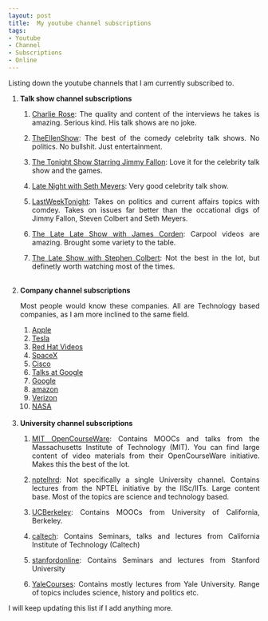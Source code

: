 ```yaml
---
layout: post
title:  My youtube channel subscriptions
tags:
- Youtube
- Channel
- Subscriptions
- Online
---
```


<p align="justify">Listing down the youtube channels that I am currently subscribed to.</p>

<ol>
<li><b>Talk show channel subscriptions</b></li>
<ol>
<li><p align="justify"><a href="https://www.youtube.com/charlierose" target="_blank">Charlie Rose</a>: The quality and content of the interviews he takes is amazing. Serious kind. His talk shows are no joke.</p></li>
<li><p align="justify"><a href="https://www.youtube.com/user/TheEllenShow/" target="_blank">TheEllenShow</a>: The best of the comedy celebrity talk shows. No politics. No bullshit. Just entertainment.</p></li>
<li><p align="justify"><a href="https://www.youtube.com/user/latenight/" target="_blank">The Tonight Show Starring Jimmy Fallon</a>: Love it for the celebrity talk show and the games.</p></li>
<li><p align="justify"><a href="https://www.youtube.com/user/LateNightSeth/" target="_blank">Late Night with Seth Meyers</a>: Very good celebrity talk show.</p></li>
<li><p align="justify"><a href="https://www.youtube.com/user/LastWeekTonight/" target="_blank">LastWeekTonight</a>: Takes on politics and current affairs topics with comdey. Takes on issues far better than the occational digs of Jimmy Fallon, Steven Colbert and Seth Meyers.</p></li>
<li><p align="justify"><a href="https://www.youtube.com/user/TheLateLateShow/" target="_blank">The Late Late Show with James Corden</a>: Carpool videos are amazing. Brought some variety to the table.</p></li>
<li><p align="justify"><a href="https://www.youtube.com/channel/UCMtFAi84ehTSYSE9XoHefig/" target="_blank">The Late Show with Stephen Colbert</a>: Not the best in the lot, but definetly worth watching most of the times.</li>
</ol>
<br>
<li><b>Company channel subscriptions</b></li>
<p align="justify">Most people would know these companies. All are Technology based companies, as I am more inclined to the same field.</p>
<ol>
<li><a href="https://www.youtube.com/user/Apple/" target="_blank">Apple</a></li>
<li><a href="https://www.youtube.com/user/TeslaMotors/" target="_blank">Tesla</a></li>
<li><a href="https://www.youtube.com/user/RedHatVideos/" target="_blank">Red Hat Videos</a></li>
<li><a href="https://www.youtube.com/user/spacexchannel/" target="_blank">SpaceX</a></li>
<li><a href="https://www.youtube.com/user/Cisco/" target="_blank">Cisco</a></li>
<li><a href="https://www.youtube.com/user/AtGoogleTalks/" target="_blank">Talks at Google</a></li>
<li><a href="https://www.youtube.com/user/Google/" target="_blank">Google</a></li>
<li><a href="https://www.youtube.com/user/amazon" target="_blank">amazon</a></li>
<li><a href="https://www.youtube.com/user/verizon" target="_blank">Verizon</a></li>
<li><a href="https://www.youtube.com/user/NASAtelevision" target="_blank">NASA</a></li>
</ol>
<br>
<li><b>University channel subscriptions</b></li>
<ol>
<li><p align="justify"><a href="https://www.youtube.com/user/MIT/" target="_blank">MIT OpenCourseWare</a>: Contains MOOCs and talks from the Massachusetts Institute of Technology (MIT). You can find large content of video materials from their OpenCourseWare initiative. Makes this the best of the lot.</p></li>
<li><p align="justify"><a href="https://www.youtube.com/user/nptelhrd/" target="_blank">nptelhrd</a>: Not specifically a single University channel. Contains lectures from the NPTEL initiative by the IISc/IITs. Large content base. Most of the topics are science and technology based.</p></li>
<li><p align="justify"><a href="https://www.youtube.com/user/UCBerkeley/" target="_blank">UCBerkeley</a>: Contains MOOCs from University of California, Berkeley.</p></li>
<li><p align="justify"><a href="https://www.youtube.com/user/caltech/" target="_blank">caltech</a>: Contains Seminars, talks and lectures from California Institute of Technology (Caltech)</p></li>
<li><p align="justify"><a href="https://www.youtube.com/user/stanfordonline/" target="_blank">stanfordonline</a>: Contains Seminars and lectures from Stanford University</p></li>
<li><p align="justify"><a href="https://www.youtube.com/user/YaleCourses/" target="_blank">YaleCourses</a>: Contains mostly lectures from Yale University. Range of topics includes science, history and politics etc.</p></li>
</ol>
</ol>
<p align="justify">I will keep updating this list if I add anything more.</p>
